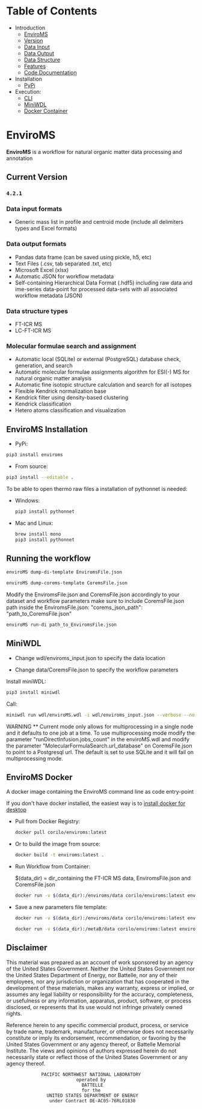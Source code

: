 # Table of Contents  
- Introduction
  - [EnviroMS](#EnviroMS)  
  - [Version](#current-version)  
  - [Data Input](#data-input-formats)  
  - [Data Output](#data-output-formats)  
  - [Data Structure](#data-structure-types)  
  - [Features](#molecular-formulae-search-and-assignment)  
  - [Code Documentation](https://emsl-computing.github.io/EnviroMS/)  
- Installation
  - [PyPi](#enviroms-installation)  
- Execution:  
  - [CLI](#running-the-workflow)  
  - [MiniWDL](#MiniWDL)  
  - [Docker Container](#enviroms-docker)  
  

# EnviroMS

**EnviroMS** is a workflow for natural organic matter data processing and annotation

## Current Version

### `4.2.1`

### Data input formats

- Generic mass list in profile and centroid mode (include all delimiters types and Excel formats)

### Data output formats

- Pandas data frame (can be saved using pickle, h5, etc)
- Text Files (.csv, tab separated .txt, etc)
- Microsoft Excel (xlsx)
- Automatic JSON for workflow metadata
- Self-containing Hierarchical Data Format (.hdf5) including raw data and ime-series data-point for processed data-sets with all associated workflow metadata (JSON)

### Data structure types

- FT-ICR MS
- LC-FT-ICR MS

### Molecular formulae search and assignment

- Automatic local (SQLite) or external (PostgreSQL) database check, generation, and search
- Automatic molecular formulae assignments algorithm for ESI(-) MS for natural organic matter analysis
- Automatic fine isotopic structure calculation and search for all isotopes
- Flexible Kendrick normalization base
- Kendrick filter using density-based clustering
- Kendrick classification
- Hetero atoms classification and visualization


## EnviroMS Installation

- PyPi:     
```bash
pip3 install enviroms
```

- From source:
 ```bash
pip3 install --editable .
```

To be able to open thermo raw files a installation of pythonnet is needed:
- Windows: 
    ```bash
    pip3 install pythonnet
    ```

- Mac and Linux:
    ```bash
    brew install mono
    pip3 install pythonnet   
    ```

## Running the workflow


```bash
enviroMS dump-di-template EnviromsFile.json
```
```bash
enviroMS dump-corems-template CoremsFile.json
```

 Modify the EnviromsFile.json and CoremsFile.json accordingly to your dataset and workflow parameters
make sure to include CoremsFile.json path inside the EnviromsFile.json: "corems_json_path": "path_to_CoremsFile.json" 

```bash
enviroMS run-di path_to_EnviromsFile.json
```

## MiniWDL 
- Change wdl/enviroms_input.json to specify the data location

- Change data/CoremsFile.json to specify the workflow parameters

Install miniWDL:
```bash
pip3 install miniwdl
```

Call:
```bash
miniwdl run wdl/enviroMS.wdl -i wdl/enviroms_input.json --verbose --no-cache --copy-input-files
```

WARNING ** Current mode only allows for multiprocessing in a single node and it defaults to one job at a time. 
To use multiprocessing mode modify the parameter "runDirectInfusion.jobs_count" in the enviroMS.wdl and modify the parameter "MolecularFormulaSearch.url_database" on CoremsFile.json to point to a Postgresql url. The default is set to use SQLite and it will fail on multiprocessing mode.

## EnviroMS Docker 

A docker image containing the EnviroMS command line as code entry-point

If you don't have docker installed, the easiest way is to [install docker for desktop](https://hub.docker.com/?overlay=onboarding)

- Pull from Docker Registry:

    ```bash
    docker pull corilo/enviroms:latest
    
    ```

- Or to build the image from source:

    ```bash
    docker build -t enviroms:latest .
    ```
- Run Workflow from Container:

    $(data_dir) = dir_containing the FT-ICR MS data, EnviromsFile.json and CoremsFile.json
    
    ```bash
    docker run -v $(data_dir):/enviroms/data corilo/enviroms:latest enviroMS run-di /enviroms/data/EnviromsFile.json    
    ```

- Save a new parameters file template:
    
    ```bash
    docker run -v $(data_dir):/enviroms/data corilo/enviroms:latest enviroMS dump_json_template /enviroms/data/EnviromsFile.json    
    ```
    
    ```bash
    docker run -v $(data_dir):/metaB/data corilo/enviroms:latest enviroMS dump_corems_json_template /metaB/data/CoremsFile.json
    ```

## Disclaimer

This material was prepared as an account of work sponsored by an agency of the
United States Government.  Neither the United States Government nor the United
States Department of Energy, nor Battelle, nor any of their employees, nor any
jurisdiction or organization that has cooperated in the development of these
materials, makes any warranty, express or implied, or assumes any legal
liability or responsibility for the accuracy, completeness, or usefulness or
any information, apparatus, product, software, or process disclosed, or
represents that its use would not infringe privately owned rights.

Reference herein to any specific commercial product, process, or service by
trade name, trademark, manufacturer, or otherwise does not necessarily
constitute or imply its endorsement, recommendation, or favoring by the United
States Government or any agency thereof, or Battelle Memorial Institute. The
views and opinions of authors expressed herein do not necessarily state or
reflect those of the United States Government or any agency thereof.

                 PACIFIC NORTHWEST NATIONAL LABORATORY
                              operated by
                                BATTELLE
                                for the
                   UNITED STATES DEPARTMENT OF ENERGY
                    under Contract DE-AC05-76RL01830
